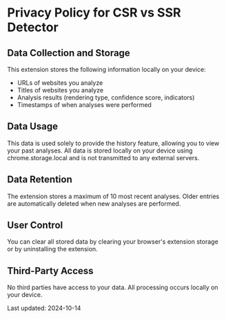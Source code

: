 # Privacy Policy for CSR vs SSR Detector

## Data Collection and Storage
This extension stores the following information locally on your device:
- URLs of websites you analyze
- Titles of websites you analyze
- Analysis results (rendering type, confidence score, indicators)
- Timestamps of when analyses were performed

## Data Usage
This data is used solely to provide the history feature, allowing you to view your past analyses. All data is stored locally on your device using chrome.storage.local and is not transmitted to any external servers.

## Data Retention
The extension stores a maximum of 10 most recent analyses. Older entries are automatically deleted when new analyses are performed.

## User Control
You can clear all stored data by clearing your browser's extension storage or by uninstalling the extension.

## Third-Party Access
No third parties have access to your data. All processing occurs locally on your device.

Last updated: 2024-10-14
